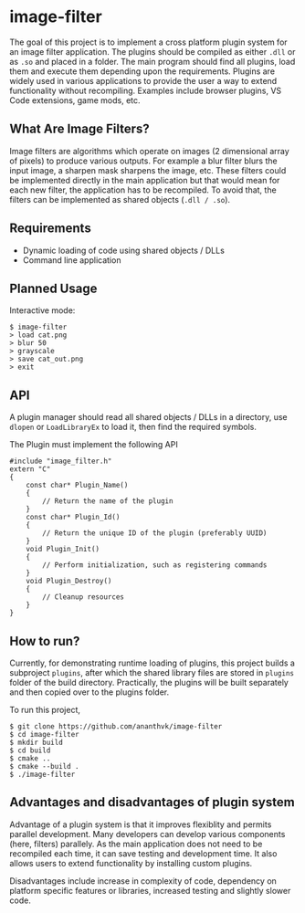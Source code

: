# image-filter

The goal of this project is to implement a cross platform plugin system for an image filter application. The plugins should be compiled as either `.dll` or as `.so` and placed in a folder. The main program should find all plugins, load them and execute them depending upon the requirements.
Plugins are widely used in various applications to provide the user a way to extend functionality without recompiling. Examples include browser plugins, VS Code extensions, game mods, etc.

## What Are Image Filters?

Image filters are algorithms which operate on images (2 dimensional array of pixels) to produce various outputs. For example a blur filter blurs the input image, a sharpen mask sharpens the image, etc.
These filters could be implemented directly in the main application but that would mean for each new filter, the application has to be recompiled. To avoid that, the filters can be implemented as shared objects (`.dll / .so`).

## Requirements

- Dynamic loading of code using shared objects / DLLs
- Command line application

## Planned Usage
Interactive mode:
```
$ image-filter
> load cat.png 
> blur 50
> grayscale
> save cat_out.png
> exit
```

## API

A plugin manager should read all shared objects / DLLs in a directory, use `dlopen` or `LoadLibraryEx` to load it, then find the required symbols.

The Plugin must implement the following API
```
#include "image_filter.h"
extern "C" 
{
    const char* Plugin_Name()
    {
        // Return the name of the plugin
    }
    const char* Plugin_Id()
    {
        // Return the unique ID of the plugin (preferably UUID)
    }
    void Plugin_Init()
    {
        // Perform initialization, such as registering commands
    }
    void Plugin_Destroy()
    {
        // Cleanup resources
    }
}
```

## How to run?

Currently, for demonstrating runtime loading of plugins, this project builds a subproject `plugins`, after which the shared library files are stored in `plugins` folder of the build directory.
Practically, the plugins will be built separately and then copied over to the plugins folder.

To run this project,
```
$ git clone https://github.com/ananthvk/image-filter
$ cd image-filter
$ mkdir build
$ cd build
$ cmake ..
$ cmake --build .
$ ./image-filter
```

## Advantages and disadvantages of plugin system
Advantage of a plugin system is that it improves flexiblity and permits parallel development. Many developers can develop various components (here, filters) parallely. As the main application does not need to be recompiled each time, it can save testing and development time.
It also allows users to extend functionality by installing custom plugins.

Disadvantages include increase in complexity of code, dependency on platform specific features or libraries, increased testing and slightly slower code. 

